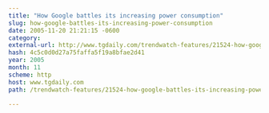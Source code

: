 ```yaml
---
title: "How Google battles its increasing power consumption"
slug: how-google-battles-its-increasing-power-consumption
date: 2005-11-20 21:21:15 -0600
category: 
external-url: http://www.tgdaily.com/trendwatch-features/21524-how-google-battles-its-increasing-power-consumption
hash: 4c5c0d0d27a75faffa5f19a8bfae2d41
year: 2005
month: 11
scheme: http
host: www.tgdaily.com
path: /trendwatch-features/21524-how-google-battles-its-increasing-power-consumption

---
```



